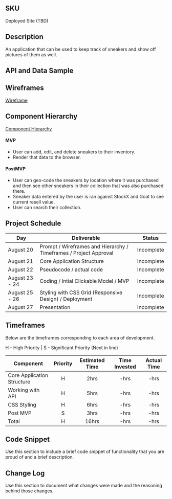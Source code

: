 ## SKU

Deployed Site (TBD)

## Description

An application that can be used to keep track of sneakers and show off pictures of them as well.

## API and Data Sample


## Wireframes

[Wireframe](https://whimsical.com/the-collection-HtbDfNPCDtjbmHBEGMdsU3)

## Component Hierarchy

[Component Hierarchy](https://whimsical.com/f5ce8059-59d1-4be5-8d98-71bed6a9e091)

#### MVP 

- User can add, edit, and delete sneakers to their inventory.
- Render that data to the browser.



#### PostMVP  

- User can geo-code the sneakers by location where it was purchased and then see other sneakers in their collection that was also purchased there.
- Sneaker data entered by the user is ran against StockX and Goat to see current resell value.
- User can search their collection.

## Project Schedule

|  Day | Deliverable | Status
|---|---| ---|
|August 20| Prompt / Wireframes and Hierarchy / Timeframes / Project Approval | Incomplete
|August 21| Core Application Structure | Incomplete
|August 22| Pseudocode / actual code | Incomplete
|August 23 - 24| Coding / Intial Clickable Model / MVP | Incomplete
|August 25 - 26| Styling with CSS Grid (Responsive Design) / Deployment | Incomplete
|August 27| Presentation | Incomplete


## Timeframes

Below are the timeframes corresponding to each area of development. 

H - High Priority | 
S - Significant Priority (Next in line)

| Component | Priority | Estimated Time | Time Invested | Actual Time |
| --- | :---: |  :---: | :---: | :---: |
| Core Application Structure | H | 2hrs| -hrs | -hrs |
| Working with API | H | 5hrs| -hrs | -hrs |
| CSS Styling | H | 6hrs| -hrs | -hrs |
| Post MVP | S | 3hrs| -hrs | -hrs |
| Total | H | 16hrs| -hrs | -hrs |

## Code Snippet

Use this section to include a brief code snippet of functionality that you are proud of and a brief description.  


## Change Log
 Use this section to document what changes were made and the reasoning behind those changes.